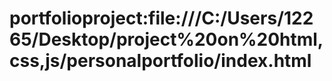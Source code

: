# portfolioproject:file:///C:/Users/12265/Desktop/project%20on%20html,css,js/personalportfolio/index.html
